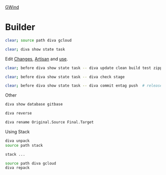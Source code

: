 [GWind](readMe.md)



# Builder
```bash
clear; source path diva gcloud
```
```bash
clear; diva show state task
```
Edit [Changes](changes.md), [Artisan](artisan.md) and [use](usr/use).
```bash
clear; before diva show state task -- diva update clean build test zippe install
```
```bash
clear; before diva show state task -- diva check stage
```
```bash
clear; before diva show state task -- diva commit entag push  # release
```
Other
```bash
diva show database gitbase
```
```bash
diva reverse
```
```bash
diva rename Original.Source Final.Target
```
Using Stack
```bash
diva unpack
source path stack
```
```bash
stack ...
```
```bash
source path diva gcloud
diva repack
```
